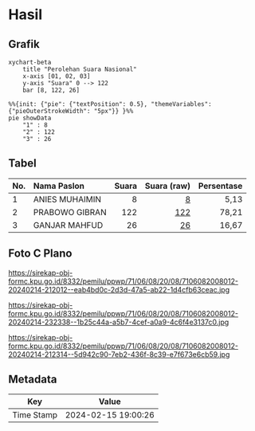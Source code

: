 # Hasil

## Grafik

```mermaid
xychart-beta
    title "Perolehan Suara Nasional"
    x-axis [01, 02, 03]
    y-axis "Suara" 0 --> 122
    bar [8, 122, 26]
```

```mermaid
%%{init: {"pie": {"textPosition": 0.5}, "themeVariables": {"pieOuterStrokeWidth": "5px"}} }%%
pie showData
    "1" : 8
    "2" : 122
    "3" : 26
```

## Tabel

| No. | Nama Paslon    | Suara | Suara (raw) | Persentase |
|:--- |:-------------- | -----:| -----------:| ----------:|
| 1   | ANIES MUHAIMIN | 8     | [8][p-1]    | 5,13       |
| 2   | PRABOWO GIBRAN | 122   | [122][p-2]  | 78,21      |
| 3   | GANJAR MAHFUD  | 26    | [26][p-3]   | 16,67      |


[p-1]: https://github.com/gigit-pemilu/pemilu-2024/blob/main/pilpres/hitung-suara/sub/71-sulawesi-utara/sub/06-minahasa-utara/sub/08-kalawat/sub/2008-kolongan-tetempangan/sub/012-tps/sub/paslon-1.txt
[p-2]: https://github.com/gigit-pemilu/pemilu-2024/blob/main/pilpres/hitung-suara/sub/71-sulawesi-utara/sub/06-minahasa-utara/sub/08-kalawat/sub/2008-kolongan-tetempangan/sub/012-tps/sub/paslon-2.txt
[p-3]: https://github.com/gigit-pemilu/pemilu-2024/blob/main/pilpres/hitung-suara/sub/71-sulawesi-utara/sub/06-minahasa-utara/sub/08-kalawat/sub/2008-kolongan-tetempangan/sub/012-tps/sub/paslon-3.txt

## Foto C Plano

https://sirekap-obj-formc.kpu.go.id/8332/pemilu/ppwp/71/06/08/20/08/7106082008012-20240214-212012--eab4bd0c-2d3d-47a5-ab22-1d4cfb63ceac.jpg

https://sirekap-obj-formc.kpu.go.id/8332/pemilu/ppwp/71/06/08/20/08/7106082008012-20240214-232338--1b25c44a-a5b7-4cef-a0a9-4c6f4e3137c0.jpg

https://sirekap-obj-formc.kpu.go.id/8332/pemilu/ppwp/71/06/08/20/08/7106082008012-20240214-212314--5d942c90-7eb2-436f-8c39-e7f673e6cb59.jpg


## Metadata

| Key        | Value               |
| ---------- | ------------------- |
| Time Stamp | 2024-02-15 19:00:26 |



